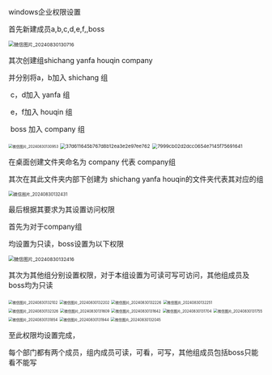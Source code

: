 windows企业权限设置

首先新建成员a,b,c,d,e,f,,boss

<img src="C:\Users\ASUS-PC\Desktop\windows企业权限设置\微信图片_20240830130716.png" alt="微信图片_20240830130716" style="zoom:67%;" />

其次创建组shichang    yanfa    houqin   company

并分别将a，b加入 shichang 组

​                c，d加入 yanfa 组

​                e，f加入 houqin 组

​                boss 加入 company 组

<img src="C:\Users\ASUS-PC\Desktop\windows企业权限设置\微信图片_20240830130953.png" alt="微信图片_20240830130953" style="zoom: 50%;" />  

<img src="C:\Users\ASUS-PC\Desktop\windows企业权限设置\37d611645b767d8b12ea3e2e97ee762.png" alt="37d611645b767d8b12ea3e2e97ee762" style="zoom:67%;" />

<img src="C:\Users\ASUS-PC\Desktop\windows企业权限设置\7999cb02d2dcc0654e7145f75691641.png" alt="7999cb02d2dcc0654e7145f75691641" style="zoom:67%;" />

在桌面创建文件夹命名为 company 代表 company组

其次在其此文件夹内部下创建为 shichang      yanfa      houqin的文件夹代表其对应的组

<img src="C:\Users\ASUS-PC\Desktop\windows企业权限设置\微信图片_20240830132431.png" alt="微信图片_20240830132431" style="zoom:60%;" />

最后根据其要求为其设置访问权限

首先为对于company组

均设置为只读，boss设置为以下权限

<img src="C:\Users\ASUS-PC\Desktop\windows企业权限设置\微信图片_20240830132416.png" alt="微信图片_20240830132416" style="zoom:67%;" />

其次为其他组分别设置权限，对于本组设置为可读可写可访问，其他组成员及boss均为只读

<img src="C:\Users\ASUS-PC\Desktop\windows企业权限设置\微信图片_20240830132102.png" alt="微信图片_20240830132102" style="zoom:50%;" />

<img src="C:\Users\ASUS-PC\Desktop\windows企业权限设置\微信图片_20240830132202.png" alt="微信图片_20240830132202" style="zoom:50%;" />

<img src="C:\Users\ASUS-PC\Desktop\windows企业权限设置\微信图片_20240830132226.png" alt="微信图片_20240830132226" style="zoom:50%;" />

<img src="C:\Users\ASUS-PC\Desktop\windows企业权限设置\微信图片_20240830132251.png" alt="微信图片_20240830132251" style="zoom:50%;" />

<img src="C:\Users\ASUS-PC\Desktop\windows企业权限设置\微信图片_20240830132326.png" alt="微信图片_20240830132326" style="zoom:50%;" />

<img src="C:\Users\ASUS-PC\Desktop\windows企业权限设置\微信图片_20240830131609.png" alt="微信图片_20240830131609" style="zoom:50%;" />

<img src="C:\Users\ASUS-PC\Desktop\windows企业权限设置\微信图片_20240830131642.png" alt="微信图片_20240830131642" style="zoom:50%;" />

<img src="C:\Users\ASUS-PC\Desktop\windows企业权限设置\微信图片_20240830131704.png" alt="微信图片_20240830131704" style="zoom:50%;" />

<img src="C:\Users\ASUS-PC\Desktop\windows企业权限设置\微信图片_20240830131755.png" alt="微信图片_20240830131755" style="zoom:50%;" />

<img src="C:\Users\ASUS-PC\Desktop\windows企业权限设置\微信图片_20240830131854.png" alt="微信图片_20240830131854" style="zoom:50%;" />

<img src="C:\Users\ASUS-PC\Desktop\windows企业权限设置\微信图片_20240830131944.png" alt="微信图片_20240830131944" style="zoom:50%;" />

<img src="C:\Users\ASUS-PC\Desktop\windows企业权限设置\微信图片_20240830132045.png" alt="微信图片_20240830132045" style="zoom:50%;" />

至此权限均设置完成，

每个部门都有两个成员，组内成员可读，可看，可写，其他组成员包括boss只能看不能写
